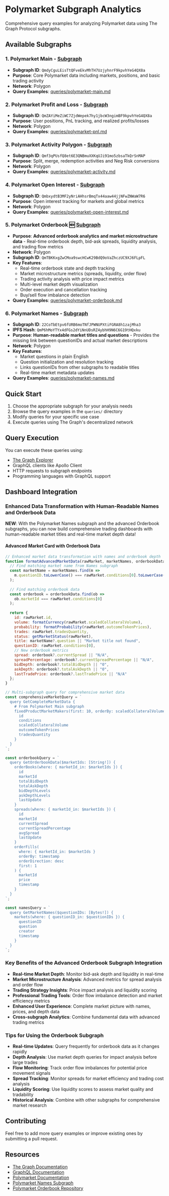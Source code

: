 # Polymarket Subgraph Analytics

Comprehensive query examples for analyzing Polymarket data using The Graph Protocol subgraphs.

## Available Subgraphs

### 1. Polymarket Main - [Subgraph](https://thegraph.com/explorer/subgraphs/81Dm16JjuFSrqz813HysXoUPvzTwE7fsfPk2RTf66nyC?view=Query&chain=arbitrum-one)
- **Subgraph ID**: `QmdyCguLEisTtQFveEkvMhTH7UzjyhnrF9kpvhYeG4QX8a`
- **Purpose**: Core Polymarket data including markets, positions, and basic trading activity
- **Network**: Polygon
- **Query Examples**: [queries/polymarket-main.md](queries/polymarket-main.md)

### 2. Polymarket Profit and Loss - [Subgraph](https://thegraph.com/explorer/subgraphs/6c58N5U4MtQE2Y8njfVrrAfRykzfqajMGeTMEvMmskVz?view=Query&chain=arbitrum-one)
- **Subgraph ID**: `QmZAYiMeZiWC7ZjdWepek7hy1jbcW3ngimBF9kpvhYeG4QX8a`
- **Purpose**: User positions, PnL tracking, and realized profits/losses
- **Network**: Polygon
- **Query Examples**: [queries/polymarket-pnl.md](queries/polymarket-pnl.md)

### 3. Polymarket Activity Polygon - [Subgraph](https://thegraph.com/explorer/subgraphs/Bx1W4S7kDVxs9gC3s2G6DS8kdNBJNVhMviCtin2DiBp?view=Query&chain=arbitrum-one)
- **Subgraph ID**: `Qmf3qPUsfQ8et6E3QNBmuXXKqUJi91mo5zbsaTkQrSnMAP`
- **Purpose**: Split, merge, redemption activities and Neg Risk conversions
- **Network**: Polygon
- **Query Examples**: [queries/polymarket-activity.md](queries/polymarket-activity.md)

### 4. Polymarket Open Interest - [Subgraph](https://thegraph.com/explorer/subgraphs/ELaW6RtkbmYNmMMU6hEPsghG9Ko3EXSmiRkH855M4qfF?view=Query&chain=arbitrum-one)
- **Subgraph ID**: `QmbxydtB3MF2yNriAHhsrBmqTx44aaw44jjNFwZNWaW7R6`
- **Purpose**: Open interest tracking for markets and global metrics
- **Network**: Polygon
- **Query Examples**: [queries/polymarket-open-interest.md](queries/polymarket-open-interest.md)

### 5. Polymarket Orderbook 🆕 [Subgraph](https://thegraph.com/explorer/subgraphs/7fu2DWYK93ePfzB24c2wrP94S3x4LGHUrQxphhoEypyY?view=About&chain=arbitrum-one)
- **Purpose**: **Advanced orderbook analytics and market microstructure data** - Real-time orderbook depth, bid-ask spreads, liquidity analysis, and trading flow metrics
- **Network**: Polygon
- **Subgraph ID**: `QmTBKKxgZwCMoa9swcHCwK29BdQ9oVaZhczUC9XJ6FLpFL`
- **Key Features**:
  - Real-time orderbook state and depth tracking
  - Market microstructure metrics (spreads, liquidity, order flow)
  - Trading activity analysis with price impact metrics
  - Multi-level market depth visualization
  - Order execution and cancellation tracking
  - Buy/sell flow imbalance detection
- **Query Examples**: [queries/polymarket-orderbook.md](queries/polymarket-orderbook.md)

### 6. Polymarket Names - [Subgraph](https://thegraph.com/explorer/subgraphs/22CoTbEtpv6fURB6moTNfJPWNUPXtiFGRA8h1zajMha3?view=Curators&chain=arbitrum-one)
- **Subgraph ID**: `22CoTbEtpv6fURB6moTNfJPWNUPXtiFGRA8h1zajMha3`
- **IPFS Hash**: `QmP6hMoYTYx4dFGs2dYiNnUDsRZ4ybhH9N6C6G19tHQxku`
- **Purpose**: **Human-readable market titles and questions** - Provides the missing link between questionIDs and actual market descriptions
- **Network**: Polygon
- **Key Features**:
  - Market questions in plain English
  - Question initialization and resolution tracking
  - Links questionIDs from other subgraphs to readable titles
  - Real-time market metadata updates
- **Query Examples**: [queries/polymarket-names.md](queries/polymarket-names.md)

## Quick Start

1. Choose the appropriate subgraph for your analysis needs
2. Browse the query examples in the `queries/` directory
3. Modify queries for your specific use case
4. Execute queries using The Graph's decentralized network

## Query Execution

You can execute these queries using:
- [The Graph Explorer](https://thegraph.com/explorer/subgraphs)
- GraphQL clients like Apollo Client
- HTTP requests to subgraph endpoints
- Programming languages with GraphQL support

## Dashboard Integration

### Enhanced Data Transformation with Human-Readable Names and Orderbook Data

**NEW**: With the Polymarket Names subgraph and the advanced Orderbook subgraphs, you can now build comprehensive trading dashboards with human-readable market titles and real-time market depth data!

#### Advanced Market Card with Orderbook Data
```javascript
// Enhanced market data transformation with names and orderbook depth
function formatAdvancedMarketData(rawMarket, marketNames, orderbookData) {
  // Find matching market name from Names subgraph
  const marketName = marketNames.find(m => 
    m.questionID.toLowerCase() === rawMarket.conditions[0].toLowerCase()
  );
  
  // Find matching orderbook data
  const orderbook = orderbookData.find(ob => 
    ob.marketId === rawMarket.conditions[0]
  );
  
  return {
    id: rawMarket.id,
    volume: formatCurrency(rawMarket.scaledCollateralVolume),
    probability: formatProbability(rawMarket.outcomeTokenPrices),
    trades: rawMarket.tradesQuantity,
    status: getMarketStatus(rawMarket),
    title: marketName?.question || "Market title not found",
    questionID: rawMarket.conditions[0],
    // New orderbook metrics
    spread: orderbook?.currentSpread || "N/A",
    spreadPercentage: orderbook?.currentSpreadPercentage || "N/A",
    bidDepth: orderbook?.totalBidDepth || "0",
    askDepth: orderbook?.totalAskDepth || "0",
    lastTradePrice: orderbook?.lastTradePrice || "N/A"
  };
}

// Multi-subgraph query for comprehensive market data
const comprehensiveMarketQuery = `
  query GetCompleteMarketData {
    # From Polymarket Main subgraph
    fixedProductMarketMakers(first: 10, orderBy: scaledCollateralVolume, orderDirection: desc) {
      id
      conditions
      scaledCollateralVolume
      outcomeTokenPrices
      tradesQuantity
    }
  }
`;

const orderbookQuery = `
  query GetOrderbookData($marketIds: [String!]) {
    orderBooks(where: { marketId_in: $marketIds }) {
      id
      marketId
      totalBidDepth
      totalAskDepth
      bidDepthLevels
      askDepthLevels
      lastUpdate
    }
    spreads(where: { marketId_in: $marketIds }) {
      id
      marketId
      currentSpread
      currentSpreadPercentage
      avgSpread
      lastUpdate
    }
    orderFills(
      where: { marketId_in: $marketIds }
      orderBy: timestamp
      orderDirection: desc
      first: 1
    ) {
      marketId
      price
      timestamp
    }
  }
`;

const namesQuery = `
  query GetMarketNames($questionIDs: [Bytes!]) {
    markets(where: { questionID_in: $questionIDs }) {
      questionID
      question
      creator
      timestamp
    }
  }
`;
```

### Key Benefits of the Advanced Orderbook Subgraph Integration

- **Real-time Market Depth**: Monitor bid-ask depth and liquidity in real-time
- **Market Microstructure Analysis**: Advanced metrics for spread analysis and order flow
- **Trading Strategy Insights**: Price impact analysis and liquidity scoring
- **Professional Trading Tools**: Order flow imbalance detection and market efficiency metrics
- **Enhanced User Experience**: Complete market picture with names, prices, and depth data
- **Cross-subgraph Analytics**: Combine fundamental data with advanced trading metrics

### Tips for Using the Orderbook Subgraph

- **Real-time Updates**: Query frequently for orderbook data as it changes rapidly
- **Depth Analysis**: Use market depth queries for impact analysis before large trades
- **Flow Monitoring**: Track order flow imbalances for potential price movement signals
- **Spread Tracking**: Monitor spreads for market efficiency and trading cost analysis
- **Liquidity Scoring**: Use liquidity scores to assess market quality and tradability
- **Historical Analysis**: Combine with other subgraphs for comprehensive market research

## Contributing

Feel free to add more query examples or improve existing ones by submitting a pull request.

## Resources

- [The Graph Documentation](https://thegraph.com/docs/)
- [GraphQL Documentation](https://graphql.org/learn/)
- [Polymarket Documentation](https://docs.polymarket.com/)
- [Polymarket Names Subgraph](https://thegraph.com/explorer/subgraphs/22CoTbEtpv6fURB6moTNfJPWNUPXtiFGRA8h1zajMha3?view=Curators&chain=arbitrum-one)
- [Polymarket Orderbook Repository](https://github.com/PaulieB14/Polymarket-Orders)
